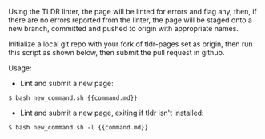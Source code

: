 Using the TLDR linter, the page will be linted for errors and flag any, then, if there are no errors reported from the linter, the page will be staged onto a new branch, committed and pushed to origin with appropriate names.

Initialize a local git repo with your fork of tldr-pages set as origin,
then run this script as shown below, then submit the pull request in github.

Usage:

- Lint and submit a new page:

`$ bash new_command.sh {{command.md}}`

- Lint and submit a new page, exiting if tldr isn't installed:

`$ bash new_command.sh -l {{command.md}}`

